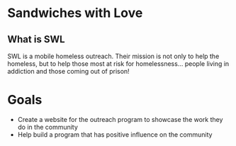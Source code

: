 # Sandwiches with Love 

## What is SWL
 SWL is a mobile homeless outreach. Their mission is not only to help the homeless, but to help those most at risk for homelessness… people living in addiction and those coming out of prison!

# Goals

- Create a website for the outreach program to showcase the work they do in the community
- Help build a program that has positive influence on the community 
